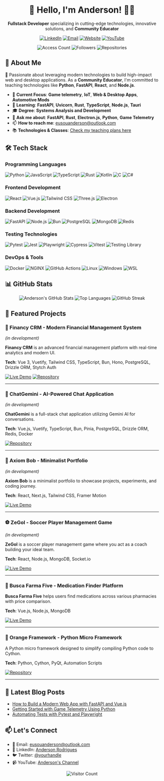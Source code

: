 <!-- Adicione isso no início do seu README.md -->
<div align="center">
  
# 👋 Hello, I'm Anderson! 🚗🚀

**Fullstack Developer** specializing in cutting-edge technologies, innovative solutions, and **Community Educator**

[![LinkedIn](https://img.shields.io/badge/LinkedIn-Anderson-0077B5?style=flat&logo=linkedin)](https://www.linkedin.com/in/anderson-rodrigues-24003823b/)
[![Email](https://img.shields.io/badge/Email-eusouanderson@outlook.com-0078D4?style=flat&logo=microsoft-outlook)](mailto:eusouanderson@outlook.com)
[![Website](https://img.shields.io/badge/Website-eusouanderson.me-FF7139?style=flat&logo=firefox-browser)](https://www.eusouanderson.me)
[![YouTube](https://img.shields.io/badge/YouTube-Anderson-FF0000?style=flat&logo=youtube)](https://www.youtube.com/channel/your-channel)

![Access Count](https://img.shields.io/badge/dynamic/json?url=https%3A%2F%2Fcont-perfil-github.vercel.app%2Ffollowers%2Feusouanderson&query=%24.accessCount&label=Profile%20Views&color=blue&style=flat)
![Followers](https://img.shields.io/github/followers/eusouanderson?label=Followers&style=flat)
![Repositories](https://img.shields.io/badge/Repositories-30+-blue?style=flat)

</div>

## 🚀 About Me

💚 Passionate about leveraging modern technologies to build high-impact web and desktop applications. As a **Community Educator**, I'm committed to teaching technologies like **Python**, **FastAPI**, **React**, and **Node.js**.

- 🔭 **Current Focus**: **Game telemetry**, **IoT**, **Web & Desktop Apps**, **Automotive Mods**
- 🌱 **Learning**: **FastAPI**, **Uvicorn**, **Rust**, **TypeScript**, **Node.js**, **Tauri**
- 🎓 **Degree**: **Systems Analysis and Development**
- 💬 **Ask me about**: **FastAPI**, **Rust**, **Electron.js**, **Python**, **Game Telemetry**
- 📫 **How to reach me**: [eusouanderson@outlook.com](mailto:eusouanderson@outlook.com)
- 📚 **Technologies & Classes**: [Check my teaching plans here](https://www.eusouanderson.me/planos)

## 🛠️ Tech Stack

### Programming Languages
![Python](https://img.shields.io/badge/Python-3776AB?style=for-the-badge&logo=python&logoColor=white)
![JavaScript](https://img.shields.io/badge/JavaScript-F7DF1E?style=for-the-badge&logo=javascript&logoColor=black)
![TypeScript](https://img.shields.io/badge/TypeScript-007ACC?style=for-the-badge&logo=typescript&logoColor=white)
![Rust](https://img.shields.io/badge/Rust-000000?style=for-the-badge&logo=rust&logoColor=white)
![Kotlin](https://img.shields.io/badge/Kotlin-7F52FF?style=for-the-badge&logo=kotlin&logoColor=white)
![C](https://img.shields.io/badge/C-A8B9CC?style=for-the-badge&logo=c&logoColor=black)
![C#](https://img.shields.io/badge/C%23-239120?style=for-the-badge&logo=c-sharp&logoColor=white)

### Frontend Development
![React](https://img.shields.io/badge/React-61DAFB?style=for-the-badge&logo=react&logoColor=black)
![Vue.js](https://img.shields.io/badge/Vue.js-4FC08D?style=for-the-badge&logo=vue.js&logoColor=white)
![Tailwind CSS](https://img.shields.io/badge/Tailwind_CSS-38B2AC?style=for-the-badge&logo=tailwind-css&logoColor=white)
![Three.js](https://img.shields.io/badge/Three.js-000000?style=for-the-badge&logo=three.js&logoColor=white)
![Electron](https://img.shields.io/badge/Electron-47848F?style=for-the-badge&logo=electron&logoColor=white)

### Backend Development
![FastAPI](https://img.shields.io/badge/FastAPI-009688?style=for-the-badge&logo=fastapi&logoColor=white)
![Node.js](https://img.shields.io/badge/Node.js-43853D?style=for-the-badge&logo=node-dot-js&logoColor=white)
![Bun](https://img.shields.io/badge/Bun-000000?style=for-the-badge&logo=bun&logoColor=white)
![PostgreSQL](https://img.shields.io/badge/PostgreSQL-4169E1?style=for-the-badge&logo=postgresql&logoColor=white)
![MongoDB](https://img.shields.io/badge/MongoDB-47A248?style=for-the-badge&logo=mongodb&logoColor=white)
![Redis](https://img.shields.io/badge/Redis-DC382D?style=for-the-badge&logo=redis&logoColor=white)

### Testing Technologies
![Pytest](https://img.shields.io/badge/Pytest-0A9EDC?style=for-the-badge&logo=pytest&logoColor=white)
![Jest](https://img.shields.io/badge/Jest-C21325?style=for-the-badge&logo=jest&logoColor=white)
![Playwright](https://img.shields.io/badge/Playwright-45BA4B?style=for-the-badge&logo=playwright&logoColor=white)
![Cypress](https://img.shields.io/badge/Cypress-17202C?style=for-the-badge&logo=cypress&logoColor=white)
![Vitest](https://img.shields.io/badge/Vitest-6E9F18?style=for-the-badge&logo=vitest&logoColor=white)
![Testing Library](https://img.shields.io/badge/Testing_Library-E33332?style=for-the-badge&logo=testing-library&logoColor=white)

### DevOps & Tools
![Docker](https://img.shields.io/badge/Docker-2496ED?style=for-the-badge&logo=docker&logoColor=white)
![NGINX](https://img.shields.io/badge/NGINX-009639?style=for-the-badge&logo=nginx&logoColor=white)
![GitHub Actions](https://img.shields.io/badge/GitHub_Actions-2088FF?style=for-the-badge&logo=github-actions&logoColor=white)
![Linux](https://img.shields.io/badge/Linux-FCC624?style=for-the-badge&logo=linux&logoColor=black)
![Windows](https://img.shields.io/badge/Windows-0078D6?style=for-the-badge&logo=windows&logoColor=white)
![WSL](https://img.shields.io/badge/WSL-000000?style=for-the-badge&logo=microsoft-windows-subsystem-for-linux&logoColor=white)

## 📊 GitHub Stats

<div align="center">
  
![Anderson's GitHub Stats](https://github-readme-stats.vercel.app/api?username=eusouanderson&show_icons=true&theme=radical&count_private=true)
![Top Languages](https://github-readme-stats.vercel.app/api/top-langs/?username=eusouanderson&layout=compact&theme=radical&langs_count=8)
![GitHub Streak](https://streak-stats.demolab.com/?user=eusouanderson&theme=radical)

</div>

## 🚀 Featured Projects

### 💬 Financy CRM - Modern Financial Management System
*(in development)*

**Financy CRM** is an advanced financial management platform with real-time analytics and modern UI.

**Tech**: Vue 3, Vuetify, Tailwind CSS, TypeScript, Bun, Hono, PostgreSQL, Drizzle ORM, Stytch Auth

[![Live Demo](https://img.shields.io/badge/Live_Demo-CRM-green?style=for-the-badge)](https://crm-nine-sandy.vercel.app/)
[![Repository](https://img.shields.io/badge/Code-Repository-blue?style=for-the-badge)](https://github.com/eusouanderson/your-repo-name)

---

### 🤖 ChatGemini - AI-Powered Chat Application
*(in development)*

**ChatGemini** is a full-stack chat application utilizing Gemini AI for conversations.

**Tech**: Vue.js, Vuetify, TypeScript, Bun, Pinia, PostgreSQL, Drizzle ORM, Redis, Docker

[![Repository](https://img.shields.io/badge/Code-Repository-blue?style=for-the-badge)](https://github.com/eusouanderson/ChatGemini)

---

### 🎨 Axiom Bob - Minimalist Portfolio
*(in development)*

**Axiom Bob** is a minimalist portfolio to showcase projects, experiments, and coding journey.

**Tech**: React, Next.js, Tailwind CSS, Framer Motion

[![Live Demo](https://img.shields.io/badge/Live_Demo-Portfolio-green?style=for-the-badge)](https://axiom-bob.vercel.app/)

---

### ⚽ ZeGol - Soccer Player Management Game
*(in development)*

**ZeGol** is a soccer player management game where you act as a coach building your ideal team.

**Tech**: React, Node.js, MongoDB, Socket.io

[![Live Demo](https://img.shields.io/badge/Live_Demo-Game-green?style=for-the-badge)](https://fut-game-iota.vercel.app/)

---

### 💊 Busca Farma Five - Medication Finder Platform

**Busca Farma Five** helps users find medications across various pharmacies with price comparison.

**Tech**: Vue.js, Node.js, MongoDB

[![Live Demo](https://img.shields.io/badge/Live_Demo-Platform-green?style=for-the-badge)](https://busca-farma-five.vercel.app/)

---

### 🔶 Orange Framework - Python Micro Framework

A Python micro framework designed to simplify compiling Python code to Cython.

**Tech**: Python, Cython, PyQt, Automation Scripts

[![Repository](https://img.shields.io/badge/Code-Repository-blue?style=for-the-badge)](https://github.com/eusouanderson/orange)

---

## 📝 Latest Blog Posts
<!-- Se você tiver um blog, pode adicionar posts recentes aqui -->
- [How to Build a Modern Web App with FastAPI and Vue.js](https://www.eusouanderson.me/blog/fastapi-vue)
- [Getting Started with Game Telemetry Using Python](https://www.eusouanderson.me/blog/game-telemetry)
- [Automating Tests with Pytest and Playwright](https://www.eusouanderson.me/blog/automated-testing)

## 📫 Let's Connect

- 📧 Email: [eusouanderson@outlook.com](mailto:eusouanderson@outlook.com)
- 💼 LinkedIn: [Anderson Rodrigues](https://www.linkedin.com/in/anderson-rodrigues-24003823b/)
- 🐦 Twitter: [@yourhandle](https://twitter.com/yourhandle)
- 📹 YouTube: [Anderson's Channel](https://www.youtube.com/channel/your-channel)

<div align="center">
  
![Visitor Count](https://komarev.com/ghpvc/?username=eusouanderson&color=blueviolet&style=flat)

</div>
